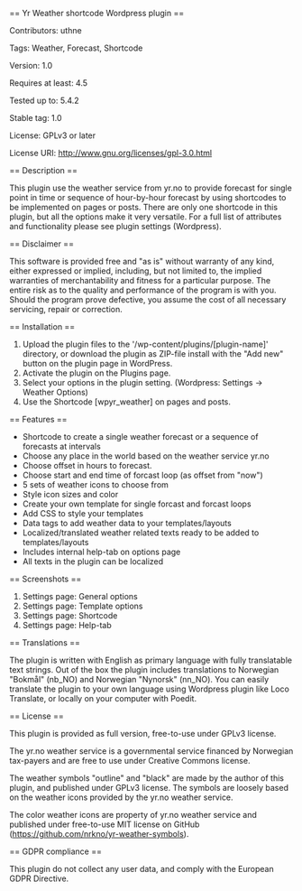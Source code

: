 == Yr Weather shortcode Wordpress plugin ==

Contributors: uthne

Tags: Weather, Forecast, Shortcode

Version: 1.0

Requires at least: 4.5

Tested up to: 5.4.2

Stable tag: 1.0

License: GPLv3 or later

License URI: http://www.gnu.org/licenses/gpl-3.0.html


== Description ==

This plugin use the weather service from yr.no to provide forecast for single point in time or sequence of hour-by-hour forecast by using shortcodes to be implemented on pages or posts. There are only one shortcode in this plugin, but all the options make it very versatile. For a full list of attributes and functionality please see plugin settings (Wordpress).


== Disclaimer ==

This software is provided free and "as is" without warranty of any kind, either expressed or implied, including, 
but not limited to, the implied warranties of merchantability and fitness for a particular purpose. 
The entire risk as to the quality and performance of the program is with you. 
Should the program prove defective, you assume the cost of all necessary servicing, repair or correction.


== Installation ==

1. Upload the plugin files to the '/wp-content/plugins/[plugin-name]' directory, or download the plugin as ZIP-file install with the "Add new" button on the plugin page in WordPress.  
2. Activate the plugin on the Plugins page.
3. Select your options in the plugin setting. (Wordpress: Settings -> Weather Options)
3. Use the Shortcode [wpyr_weather] on pages and posts.


== Features ==

- Shortcode to create a single weather forecast or a sequence of forecasts at intervals
- Choose any place in the world based on the weather service yr.no
- Choose offset in hours to forecast.
- Choose start and end time of forcast loop (as offset from "now")
- 5 sets of weather icons to choose from
- Style icon sizes and color
- Create your own template for single forcast and forcast loops
- Add CSS to style your templates
- Data tags to add weather data to your templates/layouts
- Localized/translated weather related texts ready to be added to templates/layouts
- Includes internal help-tab on options page
- All texts in the plugin can be localized


== Screenshots ==

1. Settings page: General options
2. Settings page: Template options
3. Settings page: Shortcode
4. Settings page: Help-tab


== Translations ==

The plugin is written with English as primary language with fully translatable text strings. Out of the box the plugin includes translations to Norwegian "Bokmål" (nb_NO) and Norwegian "Nynorsk" (nn_NO). You can easily translate the plugin to your own language using Wordpress plugin like Loco Translate, or locally on your computer with Poedit.


== License ==

This plugin is provided as full version, free-to-use under GPLv3 license. 

The yr.no weather service is a governmental service financed by Norwegian tax-payers and are free to use under Creative Commons license.

The weather symbols "outline" and "black" are made by the author of this plugin, and published under GPLv3 license. The symbols are loosely based on the weather icons provided by the yr.no weather service. 

The color weather icons are property of yr.no weather service and published under free-to-use MIT license on GitHub (https://github.com/nrkno/yr-weather-symbols).


== GDPR compliance ==

This plugin do not collect any user data, and comply with the European GDPR Directive.
